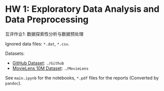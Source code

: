 # HW 1: Exploratory Data Analysis and Data Preprocessing

互评作业1: 数据探索性分析与数据预处理

Ignored data files: `*.dat`, `*.csv`.

Datasets: 

- [GitHub Dataset](https://www.kaggle.com/datasets/nikhil25803/github-dataset?select=repository_data.csv): `./Github`
- [MovieLens 10M Dataset](https://www.kaggle.com/datasets/amirmotefaker/movielens-10m-dataset-latest-version): `./MovieLens`

See `main.ipynb` for the notebooks, `*.pdf` files for the reports (Converted by `pandoc`).